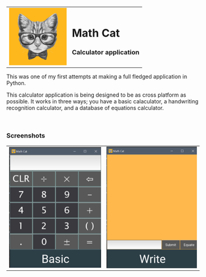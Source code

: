 <html>
<table cellpadding="0" cellspacing ="0">
  <tbody>
    <tr>
      <td><img src="MathCat.bmp" alt="Gizmo" width="150" height="150"></td>
      <td><h1>Math Cat</h1><h3>Calculator application</h3></td>
    </tr>
  </tbody>
</table>
<p>This was one of my first attempts at making a full fledged application in Python.</p>


<p>This calculator application is being designed to be as cross platform as possible. It works in three ways; you have a basic calaculator, a handwriting recognition calculator, and a database of equations calculator.</p>
</br>
<h3>Screenshots</h3>
<table cellpadding="0" cellspacing="0">
  <tbody>
    <tr>
      <td align="center"><img src='Screenshot (11).png' width="100%" height="50%"></td>
      <td align="center"><img src='Screenshot (10).png' width="100%" height="50%"></td>
  </t>
  </tbody>
</table>
</html>

